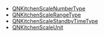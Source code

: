 - [QNKitchenScaleNumberType](QNKitchenScaleNumberType.md)
- [QNKitchenScaleRangeType](QNKitchenScaleRangeType.md)
- [QNKitchenScaleStandbyTimeType](QNKitchenScaleStandbyTimeType.md)
- [QNKitchenScaleUnit](QNKitchenScaleUnit.md)